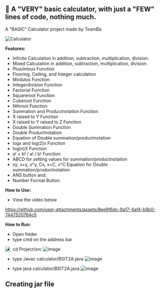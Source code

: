 <h2>📄 A "VERY" basic calculator, with just a "FEW" lines of code, nothing much.<br></h2>

A "BASIC" Calculator project made by TeamBa


![Calculator](https://github.com/user-attachments/assets/8f64d096-38bc-4391-91a7-443ef909ab9f)


**Features:**
  - Infinite Calculation in addition, subtraction, multiplication, division.
  - Mixed Calculation in addition, subtraction, multiplication, division.
  - Plus/minus Function
  - Flooring, Ceiling, and Integer calculation
  - Modulus Function
  - Integerdivision Function
  - Factorial Function
  - Squareroot Function
  - Cuberoot Function
  - Nthroot Function
  - Summation and Productnotation Function
  - X raised to Y Function
  - X raised to Y raised to Z Function
  - Double Summation Function
  - Double Productnotation
  - Equation of Double summation/productnotation
  - logx and log(2)x Function
  - log(n)X Function
  - a! + b! / a! / b! Function
  - ABCD for setting values for summation/productnotation
  - xy, x+y, x^y, Cx, x+C, x^C Equation for Double summation/productnotation
  - ANS button and;
  - Number Format Button

**How to Use:**
- View the video below

https://github.com/user-attachments/assets/8ee6f6dc-9a17-4af4-b9b0-7447520764c5


**How to Run:**
- Open folder
- type cmd on the address bar
<img align="left" src="https://github.com/user-attachments/assets/61bd6f26-30da-480e-bd52-c3020d10b512">

- cd Project/src ![image](https://github.com/user-attachments/assets/8197c62a-ebad-478c-8a70-b08320f5689a)


- type Javac calculator/BSIT2A.java ![image](https://github.com/user-attachments/assets/138e9901-08c2-4c92-a510-c02fb9f777fc)


- type java calculator/BSIT2A.java ![image](https://github.com/user-attachments/assets/63c435bd-60e1-4070-87ca-b210f0140f18)


**Creating jar file**
-





